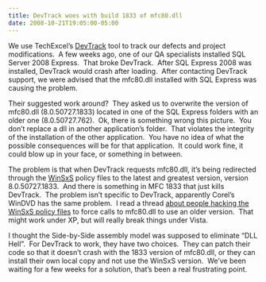 ```yaml
---
title: DevTrack woes with build 1833 of mfc80.dll
date: 2008-10-21T19:05:00-05:00
---
```

We use TechExcel’s <a href="http://www.techexcel.com/products/devsuite/devtrack.html" target="_blank">DevTrack</a> tool to track our defects and project modifications.  A few weeks ago, one of our QA specialists installed SQL Server 2008 Express.  That broke DevTrack.  After SQL Express 2008 was installed, DevTrack would crash after loading.  After contacting DevTrack support, we were advised that the mfc80.dll installed with SQL Express was causing the problem.  

Their suggested work around?  They asked us to overwrite the version of mfc80.dll (8.0.50727.1833) located in one of the SQL Express folders with an older one (8.0.50727.762).  Ok, there is something wrong this picture.  You don’t replace a dll in another application’s folder.  That violates the integrity of the installation of the other application.  You have no idea of what the possible consequences will be for that application.  It could work fine, it could blow up in your face, or something in between.

The problem is that when DevTrack requests mfc80.dll, it’s being redirected through the <a href="http://blogs.msdn.com/martynl/archive/2005/10/13/480880.aspx" target="_blank">WinSxS</a> policy files to the latest and greatest version, version 8.0.50727.1833.  And there is something in MFC 1833 that just kills DevTrack.  The problem isn’t specific to DevTrack, apparently Corel’s WinDVD has the same problem.  I read a thread <a href="http://phpbb.ulead.com.tw/EN/viewtopic.php?t=33599&#038;start=0&#038;postdays=0&#038;postorder=asc&#038;highlight=&#038;sid=226024f303477f0f7c3ec05632a6b4d8" target="_blank">about people hacking the WinSxS policy files</a> to force calls to mfc80.dll to use an older version.  That might work under XP, but will really break things under Vista.

I thought the Side-by-Side assembly model was supposed to eliminate “DLL Hell”.  For DevTrack to work, they have two choices.  They can patch their code so that it doesn’t crash with the 1833 version of mfc80.dll, or they can install their own local copy and not use the WinSxS version.  We’ve been waiting for a few weeks for a solution, that’s been a real frustrating point.
